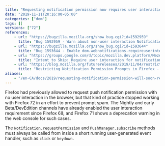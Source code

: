 ```yaml
---
title: "Requesting notification permission now requires user interaction"
date: "2019-11-11T20:16:00-05:00"
categories: ["dom"]
tags: []
versions: ["72"]
references:
    - url: "https://bugzilla.mozilla.org/show_bug.cgi?id=1592959"
      title: "Bug 1592959 - Warn about non-user interaction Notification requests"
    - url: "https://bugzilla.mozilla.org/show_bug.cgi?id=1593644"
      title: "Bug 1593644 - Enable dom.webnotifications.requireuserinteraction on Release"
    - url: "https://groups.google.com/d/topic/mozilla.dev.platform/Mezd5pLjnJU/discussion"
      title: "Intent to Ship: Require user interaction for notification permission prompts"
    - url: "https://blog.mozilla.org/futurereleases/2019/11/04/restricting-notification-permission-prompts-in-firefox/"
      title: "Restricting Notification Permission Prompts in Firefox - Future Releases"
aliases:
    - "/en-CA/docs/2019/requesting-notification-permission-will-soon-require-user-interaction/"
---
```

Firefox had previously allowed to request push notification permission with no user interaction in the browser, but that kind of practice stopped working with Firefox 72 in an effort to prevent prompt spam. The Nightly and early Beta/DevEdition channels have already enabled the user interaction requirement since Firefox 68, and Firefox 71 shows a deprecation warning in the web console for such cases.

The [`Notification.requestPermission`](https://developer.mozilla.org/docs/Web/API/Notification/requestPermission) and [`PushManager.subscribe`](https://developer.mozilla.org/docs/Web/API/PushManager/subscribe) methods must always be called from inside a short running user-generated event handler, such as `click` or `keydown`.
